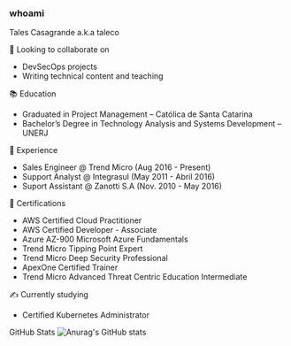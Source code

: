 ### whoami

Tales Casagrande a.k.a taleco

🥽 Looking to collaborate on

* DevSecOps projects
* Writing technical content and teaching

📚 Education

* Graduated in Project Management – Católica de Santa Catarina
* Bachelor’s Degree in Technology Analysis and Systems Development – UNERJ

📌 Experience

* Sales Engineer @ Trend Micro (Aug 2016 - Present)
* Support Analyst @ Integrasul (May 2011 - Abril 2016)
* Suport Assistant @ Zanotti S.A (Nov. 2010 - May 2016)

📃 Certifications

* AWS Certified Cloud Practitioner
* AWS Certified Developer - Associate
* Azure AZ-900 Microsoft Azure Fundamentals
* Trend Micro Tipping Point Expert
* Trend Micro Deep Security Professional
* ApexOne Certified Trainer
* Trend Micro Advanced Threat Centric Education Intermediate

✍️ Currently studying

* Certified Kubernetes Administrator


GitHub Stats
![Anurag's GitHub stats](https://github-readme-stats.vercel.app/api?username=caf3ina)

